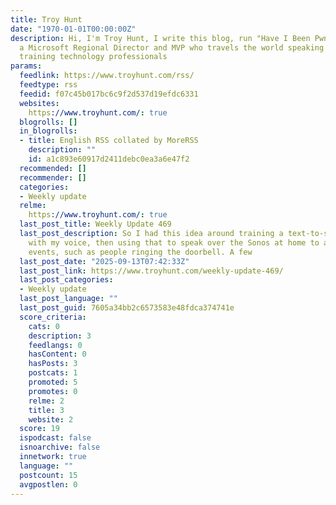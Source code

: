 ```yaml
---
title: Troy Hunt
date: "1970-01-01T00:00:00Z"
description: Hi, I'm Troy Hunt, I write this blog, run "Have I Been Pwned" and am
  a Microsoft Regional Director and MVP who travels the world speaking at events and
  training technology professionals
params:
  feedlink: https://www.troyhunt.com/rss/
  feedtype: rss
  feedid: f07c45b017bc6c9f2d537d19efdc6331
  websites:
    https://www.troyhunt.com/: true
  blogrolls: []
  in_blogrolls:
  - title: English RSS collated by MoreRSS
    description: ""
    id: a1c893e60917d2411debc0ea3a6e47f2
  recommended: []
  recommender: []
  categories:
  - Weekly update
  relme:
    https://www.troyhunt.com/: true
  last_post_title: Weekly Update 469
  last_post_description: So I had this idea around training a text-to-speech engine
    with my voice, then using that to speak over the Sonos at home to announce AI-driven
    events, such as people ringing the doorbell. A few
  last_post_date: "2025-09-13T07:42:33Z"
  last_post_link: https://www.troyhunt.com/weekly-update-469/
  last_post_categories:
  - Weekly update
  last_post_language: ""
  last_post_guid: 7605a34bb2c6573583e48fdca374741e
  score_criteria:
    cats: 0
    description: 3
    feedlangs: 0
    hasContent: 0
    hasPosts: 3
    postcats: 1
    promoted: 5
    promotes: 0
    relme: 2
    title: 3
    website: 2
  score: 19
  ispodcast: false
  isnoarchive: false
  innetwork: true
  language: ""
  postcount: 15
  avgpostlen: 0
---
```

